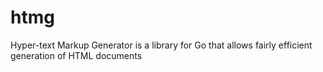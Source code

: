 # htmg
Hyper-text Markup Generator is a library for Go that allows fairly efficient generation of HTML documents
